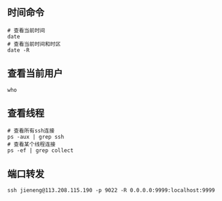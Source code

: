 ## 时间命令

```
# 查看当前时间
date
# 查看当前时间和时区
date -R
```

## 查看当前用户

```
who
```

## 查看线程

```
# 查看所有ssh连接
ps -aux | grep ssh
# 查看某个线程连接
ps -ef | grep collect
```

## 端口转发

```
ssh jieneng@113.208.115.190 -p 9022 -R 0.0.0.0:9999:localhost:9999
```
